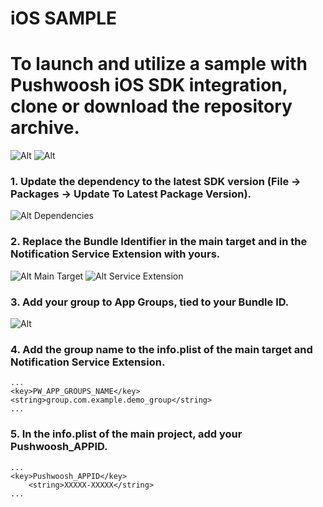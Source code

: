 # iOS SAMPLE

# To launch and utilize a sample with Pushwoosh iOS SDK integration, clone or download the repository archive.

   ![Alt](https://github.com/Pushwoosh/pushwoosh-ios-sample/blob/main/Screenshots/Screen2.png) ![Alt](https://github.com/Pushwoosh/pushwoosh-ios-sample/blob/main/Screenshots/Screen1.png) 

### 1. Update the dependency to the latest SDK version (File -> Packages -> Update To Latest Package Version).
   ![Alt Dependencies](https://github.com/Pushwoosh/pushwoosh-ios-sample/blob/main/Screenshots/Screenshot%202024-04-15%20at%2019.09.31.png)
### 2. Replace the Bundle Identifier in the main target and in the Notification Service Extension with yours.
   ![Alt Main Target](https://github.com/Pushwoosh/pushwoosh-ios-sample/blob/main/Screenshots/BundleID.png)
   ![Alt Service Extension](https://github.com/Pushwoosh/pushwoosh-ios-sample/blob/main/Screenshots/BundleIDExtension.png)
### 3. Add your group to App Groups, tied to your Bundle ID.
   ![Alt](https://github.com/Pushwoosh/pushwoosh-ios-sample/blob/main/Screenshots/AppGroups.png)
### 4. Add the group name to the info.plist of the main target and Notification Service Extension.
```
...
<key>PW_APP_GROUPS_NAME</key>
<string>group.com.example.demo_group</string>
...
```
### 5. In the info.plist of the main project, add your Pushwoosh_APPID.
```
...
<key>Pushwoosh_APPID</key>
	<string>XXXXX-XXXXX</string>
...
```

